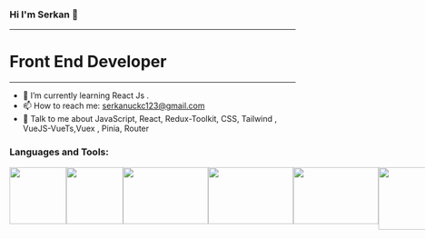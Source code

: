 ### Hi I'm Serkan 👋
<hr>
<h1> Front End Developer</h1>
<hr>

- 🌱 I’m currently learning React Js  .
- 📫 How to reach me: serkanuckc123@gmail.com
- 💬 Talk to me about JavaScript, React, Redux-Toolkit, CSS, Tailwind , VueJS-VueTs,Vuex , Pinia, Router


### Languages and Tools:

<div style="display: flex"> 
<img src="https://upload.wikimedia.org/wikipedia/commons/thumb/9/99/Unofficial_JavaScript_logo_2.svg/225px-Unofficial_JavaScript_logo_2.svg.png"  width="100" height="100" />
<img src="https://upload.wikimedia.org/wikipedia/commons/thumb/9/95/Vue.js_Logo_2.svg/1200px-Vue.js_Logo_2.svg.png"  width="100" height="100" />
<img src="https://user-images.githubusercontent.com/98692987/183293401-f2518e66-655d-47fb-942c-b2bf39c8c805.png"  width="150" height="100" />
<img src="https://user-images.githubusercontent.com/98692987/183293321-e9cd5568-50ff-4279-9622-46918fee0cc3.png"  width="150" height="100" />
<img src="https://user-images.githubusercontent.com/98692987/183293334-20b7cae8-8124-459c-ad00-74fa614e0168.png"  width="150" height="100" />
<img src="https://user-images.githubusercontent.com/98692987/183293365-4c36f9c1-f906-452c-965c-410454ab828b.png"  width="200" height="110" />
<img src="https://raw.githubusercontent.com/devicons/devicon/master/icons/react/react-original-wordmark.svg"  width="100" height="100" />
<img src="https://encrypted-tbn0.gstatic.com/images?q=tbn:ANd9GcT-zc_SP4nPQAV00kyi5jkL9d9CLpPmkR5CwCVqAgwNzZLU3NouzQptZ7eXG81bSaD51gg&usqp=CAU" width="150"
height="100" />
<img src="https://avatars.githubusercontent.com/u/18133?s=200&v=4"  width="100" height="100" />
  </div>
